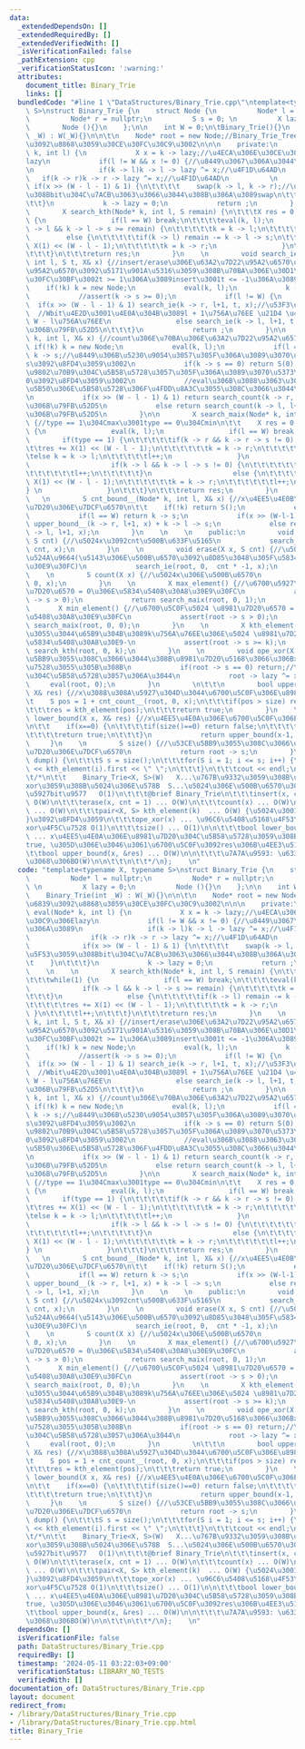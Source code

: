 ```yaml
---
data:
  _extendedDependsOn: []
  _extendedRequiredBy: []
  _extendedVerifiedWith: []
  _isVerificationFailed: false
  _pathExtension: cpp
  _verificationStatusIcon: ':warning:'
  attributes:
    document_title: Binary_Trie
    links: []
  bundledCode: "#line 1 \"DataStructures/Binary_Trie.cpp\"\ntemplate<typename X, typename\
    \ S>\nstruct Binary_Trie {\n    struct Node {\n          Node* l = nullptr;\n\
    \          Node* r = nullptr;\n          S s = 0; \n          X lazy = 0;\n  \
    \        Node (){}\n    };\n\n    int W = 0;\n\tBinary_Trie(){}\n    Binary_Trie(int\
    \ _W) : W(_W){}\n\n\t\n    Node* root = new Node;//Binary_Trie_Tree\u306E\u6839\
    \u3092\u8868\u3059\u30CE\u30FC\u30C9\u3002\n\n\n    private:\n        void eval(Node*\
    \ k, int l) {\n            X x = k -> lazy;//\u4ECA\u306E\u30CE\u30FC\u30C9\u306E\
    lazy\n            if(l != W && x != 0) {//\u8449\u3067\u306A\u3044\u306A\u3089\
    \n                if(k -> l)k -> l -> lazy ^= x;//\u4F1D\u64AD\n             \
    \   if(k -> r)k -> r -> lazy ^= x;//\u4F1D\u64AD\n          \n               \
    \ if(x >> (W - l - 1) & 1) {\n\t\t\t\t    swap(k -> l, k -> r);//\u76F8\u5F53\u3059\
    \u308Bbit\u304C\u7ACB\u3063\u3066\u3044\u308B\u306A\u3089swap\n\t\t\t    }\n\t\
    \t\t}\n            k -> lazy = 0;\n            return ;\n        }    \n    \n\
    \        X search_kth(Node* k, int l, S remain) {\n\t\t\tX res = 0;\n\t\t\twhile(1)\
    \ {\n                if(l == W) break;\n\t\t\t\teval(k, l);\n                if(k\
    \ -> l && k -> l -> s >= remain) {\n\t\t\t\t\tk = k -> l;\n\t\t\t\t}\n       \
    \         else {\n\t\t\t\t\tif(k -> l) remain -= k -> l -> s;\n\t\t\t\t\tres +=\
    \ X(1) << (W - l - 1);\n\t\t\t\t\tk = k -> r;\n                }\n\t\t\t\tl++;\n\
    \t\t\t}\n\t\t\treturn res;\n        }\n    \n        void search_ie(Node*& k,\
    \ int l, S t, X& x) {//insert/erase\u306E\u63A2\u7D22\u95A2\u6570\u3002t\u306F\
    \u95A2\u6570\u3092\u5171\u901A\u5316\u3059\u308B\u70BA\u306E\u30D1\u30E9\u30E1\
    \u30FC\u30BF\u3002t >= 1\u306A\u3089insert\u3001t <= -1\u306A\u3089erase\n\t\t\
    \    if(!k) k = new Node;\n            eval(k, l);\n            k -> s += t;\n\
    \            //assert(k -> s >= 0);\n            if(l != W) {\n              \
    \  if(x >> (W - l - 1) & 1) search_ie(k -> r, l+1, t, x);//\u53F3\u306B\u79FB\u52D5\
    \  //Wbit\u4E2D\u3001\u4E0A\u304B\u3089l + 1\u756A\u76EE \u21D4 \u4E0B\u304B\u3089\
    \ W - l\u756A\u76EE\n                else search_ie(k -> l, l+1, t, x);//\u5DE6\
    \u306B\u79FB\u52D5\n\t\t\t}\n            return ;\n        }\n\n        S search_count(Node*&\
    \ k, int l, X& x) {//count\u306E\u70BA\u306E\u63A2\u7D22\u95A2\u6570\n\t\t   \
    \ if(!k) k = new Node;\n            eval(k, l);\n            if(l == W) return\
    \ k -> s;//\u8449\u306B\u5230\u9054\u3057\u305F\u306A\u3089\u3070\u305D\u306E\
    s\u3092\u8FD4\u3059\u3002\n            if(k -> s == 0) return S(0);//s = 0\u306E\
    \u9802\u70B9\u304C\u5B58\u5728\u3057\u305F\u306A\u3089\u3070\u5373\u5EA7\u306B\
    0\u3092\u8FD4\u3059\u3002\n            //eval\u306B\u3088\u3063\u3066\u65E2\u306B\
    \u5B50\u306E\u5B58\u5728\u306F\u4FDD\u8A3C\u3055\u308C\u3066\u3044\u308B\u3002\
    \n            if(x >> (W - l - 1) & 1) return search_count(k -> r, l+1, x);//\u53F3\
    \u306B\u79FB\u52D5\n            else return search_count(k -> l, l+1, x);//\u5DE6\
    \u306B\u79FB\u52D5\n        }\n\n        X search_maix(Node* k, int l, int type)\
    \ {//type == 1\u304Cmax\u3001type == 0\u304Cmin\n\t\t    X res = 0;\n\t\t    while(1)\
    \ {\n                eval(k, l);\n                if(l == W) break;\n        \
    \        if(type == 1) {\n\t\t\t\t\tif(k -> r && k -> r -> s != 0) {\n\t\t\t\t\
    \t\tres += X(1) << (W - l - 1);\n\t\t\t\t\t\tk = k -> r;\n\t\t\t\t\t}\n\t\t\t\t\
    \telse k = k -> l;\n\t\t\t\t\tl++;\n                }\n                else {\n\
    \                    if(k -> l && k -> l -> s != 0) {\n\t\t\t\t\t\tk = k -> l;\n\
    \t\t\t\t\t\tl++;\n\t\t\t\t\t}\n                    else {\n\t\t\t\t\t\tres +=\
    \ X(1) << (W - l - 1);\n\t\t\t\t\t\tk = k -> r;\n\t\t\t\t\t\tl++;\n\t\t\t\t\t\
    } \n                }\n\t\t\t}\n\t\t\treturn res;\n        }\n        \n     \
    \   \n        S cnt_bound__(Node* k, int l, X& x) {//x\u4EE5\u4E0B\u306E\u8981\
    \u7D20\u306E\u7DCF\u6570\n\t\t    if(!k) return S();\n            eval(k, l);\n\
    \            if(l == W) return k -> s;\n            if(x >> (W-l-1)&1) return\
    \ upper_bound__(k -> r, l+1, x) + k -> l -> s;\n            else return upper_bound_(k\
    \ -> l, l+1, x);\n        }\n    \n    \n    public:\n        void insert(X x,\
    \ S cnt) {//\u5024x\u3092cnt\u500B\u633F\u5165\n            search_ie(root, 0,\
    \ cnt, x);\n        }\n    \n        void erase(X x, S cnt) {//\u5024x\u3092cnt\u500B\
    \u524A\u9664(\u5143\u306E\u500B\u6570\u3092\u8D85\u3048\u305F\u5834\u5408\u30A8\
    \u30E9\u30FC)\n            search_ie(root, 0,  cnt * -1, x);\n        }\n    \
    \    \n        S count(X x) {//\u5024x\u306E\u500B\u6570\n            return search_count(root,\
    \ 0, x);\n        }\n    \n        X max_element() {//\u6700\u5927\u5024 \u8981\
    \u7D20\u6570 = 0\u306E\u5834\u5408\u30A8\u30E9\u30FC\n            assert(root\
    \ -> s > 0);\n            return search_maix(root, 0, 1);\n        }\n    \n \
    \       X min_element() {//\u6700\u5C0F\u5024 \u8981\u7D20\u6570 = 0\u306E\u5834\
    \u5408\u30A8\u30E9\u30FC\n            assert(root -> s > 0);\n            return\
    \ search_maix(root, 0, 0);\n        }\n    \n        X kth_element(S k) {//\u5C0F\
    \u3055\u3044\u65B9\u304B\u3089k\u756A\u76EE\u306E\u5024 \u8981\u7D20\u6570 < k\u306E\
    \u5834\u5408\u30A8\u30E9-\n            assert(root -> s >= k);\n            return\
    \ search_kth(root, 0, k);\n        }\n    \n        void ope_xor(X x) {//\u53CE\
    \u5BB9\u3055\u308C\u3066\u3044\u308B\u8981\u7D20\u5168\u3066\u306Bx\u3092xor\u4F5C\
    \u7528\u3055\u305B\u308B\n            if(root -> s == 0) return;//\u8981\u7D20\
    \u304C\u5B58\u5728\u3057\u306A\u3044\n            root -> lazy ^= x;\n       \
    \     eval(root, 0);\n        }\n        \n\t\t\n        bool upper_bound(X x,\
    \ X& res) {//x\u3088\u308A\u5927\u304D\u3044\u6700\u5C0F\u306E\u8981\u7D20\n\t\
    \t    S pos = 1 + cnt_count__(root, 0, x);\n\t\t\tif(pos > size) return false;\n\
    \t\t\tres = kth_element(pos);\n\t\t\treturn true;\n        }\n    \n        bool\
    \ lower_bound(X x, X& res) {//x\u4EE5\u4E0A\u306E\u6700\u5C0F\u306E\u8981\u7D20\
    \n\t\t    if(x==0) {\n\t\t\t\tif(size()==0) return false;\n\t\t\t\tres = min_element();\n\
    \t\t\t\treturn true;\n\t\t\t}\n            return upper_bound(x-1, res);\n   \
    \     }\n    \n        S size() {//\u53CE\u5BB9\u3055\u308C\u3066\u3044\u308B\u8981\
    \u7D20\u306E\u7DCF\u6570\n            return root -> s;\n        }\n\n\n\t\tvoid\
    \ dump() {\n\t\t\tS s = size();\n\t\t\tfor(S i = 1; i <= s; i++) {\n\t\t\t\tcout\
    \ << kth_element(i).first << \" \";\n\t\t\t}\n\t\t\tcout << endl;\n\t\t}\n\n\t\
    \t/*\n\t\t    Binary_Trie<X, S>(W)   X...\u767B\u9332\u3059\u308B\u5024\u30FB\
    xor\u3059\u308B\u5024\u306E\u578B  S...\u5024\u306E\u500B\u6570\u306E\u578B  W...\u6700\
    \u5927bit\u9577   O(1)\n\t\t\t@brief Binary_Trie\n\t\t\tinsert(x, cnt = 1) ...\
    \ O(W)\n\t\t\terase(x, cnt = 1) ... O(W)\n\t\t\tcount(x) ... O(W)\n\t\t\tmex_element()/min_element()\
    \ ... O(W)\n\t\t\tpair<X, S> kth_element(k)  ... O(W) {\u5024\u3001\u500B\u6570\
    }\u3092\u8FD4\u3059\n\t\t\tope_xor(x) ... \u96C6\u5408\u5168\u4F53\u306Bx\u3092\
    xor\u4F5C\u7528 O(1)\n\t\t\tsize() ... O(1)\n\n\t\t\tbool lower_bound(x, &res)\
    \ ... x\u4EE5\u4E0A\u306E\u8981\u7D20\u304C\u5B58\u5728\u3059\u308B\u306A\u3089\
    true, \u305D\u306E\u3046\u3061\u6700\u5C0F\u3092res\u306B\u4EE3\u5165  O(W)\n\t\
    \t\tbool upper_bound(x, &res) ... O(W)\n\n\t\t\t\u7A7A\u9593: \u633F\u5165\u3054\
    \u3068\u306BO(W)\n\n\t\t\n\t\t*/\n};    \n"
  code: "template<typename X, typename S>\nstruct Binary_Trie {\n    struct Node {\n\
    \          Node* l = nullptr;\n          Node* r = nullptr;\n          S s = 0;\
    \ \n          X lazy = 0;\n          Node (){}\n    };\n\n    int W = 0;\n\tBinary_Trie(){}\n\
    \    Binary_Trie(int _W) : W(_W){}\n\n\t\n    Node* root = new Node;//Binary_Trie_Tree\u306E\
    \u6839\u3092\u8868\u3059\u30CE\u30FC\u30C9\u3002\n\n\n    private:\n        void\
    \ eval(Node* k, int l) {\n            X x = k -> lazy;//\u4ECA\u306E\u30CE\u30FC\
    \u30C9\u306Elazy\n            if(l != W && x != 0) {//\u8449\u3067\u306A\u3044\
    \u306A\u3089\n                if(k -> l)k -> l -> lazy ^= x;//\u4F1D\u64AD\n \
    \               if(k -> r)k -> r -> lazy ^= x;//\u4F1D\u64AD\n          \n   \
    \             if(x >> (W - l - 1) & 1) {\n\t\t\t\t    swap(k -> l, k -> r);//\u76F8\
    \u5F53\u3059\u308Bbit\u304C\u7ACB\u3063\u3066\u3044\u308B\u306A\u3089swap\n\t\t\
    \t    }\n\t\t\t}\n            k -> lazy = 0;\n            return ;\n        }\
    \    \n    \n        X search_kth(Node* k, int l, S remain) {\n\t\t\tX res = 0;\n\
    \t\t\twhile(1) {\n                if(l == W) break;\n\t\t\t\teval(k, l);\n   \
    \             if(k -> l && k -> l -> s >= remain) {\n\t\t\t\t\tk = k -> l;\n\t\
    \t\t\t}\n                else {\n\t\t\t\t\tif(k -> l) remain -= k -> l -> s;\n\
    \t\t\t\t\tres += X(1) << (W - l - 1);\n\t\t\t\t\tk = k -> r;\n               \
    \ }\n\t\t\t\tl++;\n\t\t\t}\n\t\t\treturn res;\n        }\n    \n        void search_ie(Node*&\
    \ k, int l, S t, X& x) {//insert/erase\u306E\u63A2\u7D22\u95A2\u6570\u3002t\u306F\
    \u95A2\u6570\u3092\u5171\u901A\u5316\u3059\u308B\u70BA\u306E\u30D1\u30E9\u30E1\
    \u30FC\u30BF\u3002t >= 1\u306A\u3089insert\u3001t <= -1\u306A\u3089erase\n\t\t\
    \    if(!k) k = new Node;\n            eval(k, l);\n            k -> s += t;\n\
    \            //assert(k -> s >= 0);\n            if(l != W) {\n              \
    \  if(x >> (W - l - 1) & 1) search_ie(k -> r, l+1, t, x);//\u53F3\u306B\u79FB\u52D5\
    \  //Wbit\u4E2D\u3001\u4E0A\u304B\u3089l + 1\u756A\u76EE \u21D4 \u4E0B\u304B\u3089\
    \ W - l\u756A\u76EE\n                else search_ie(k -> l, l+1, t, x);//\u5DE6\
    \u306B\u79FB\u52D5\n\t\t\t}\n            return ;\n        }\n\n        S search_count(Node*&\
    \ k, int l, X& x) {//count\u306E\u70BA\u306E\u63A2\u7D22\u95A2\u6570\n\t\t   \
    \ if(!k) k = new Node;\n            eval(k, l);\n            if(l == W) return\
    \ k -> s;//\u8449\u306B\u5230\u9054\u3057\u305F\u306A\u3089\u3070\u305D\u306E\
    s\u3092\u8FD4\u3059\u3002\n            if(k -> s == 0) return S(0);//s = 0\u306E\
    \u9802\u70B9\u304C\u5B58\u5728\u3057\u305F\u306A\u3089\u3070\u5373\u5EA7\u306B\
    0\u3092\u8FD4\u3059\u3002\n            //eval\u306B\u3088\u3063\u3066\u65E2\u306B\
    \u5B50\u306E\u5B58\u5728\u306F\u4FDD\u8A3C\u3055\u308C\u3066\u3044\u308B\u3002\
    \n            if(x >> (W - l - 1) & 1) return search_count(k -> r, l+1, x);//\u53F3\
    \u306B\u79FB\u52D5\n            else return search_count(k -> l, l+1, x);//\u5DE6\
    \u306B\u79FB\u52D5\n        }\n\n        X search_maix(Node* k, int l, int type)\
    \ {//type == 1\u304Cmax\u3001type == 0\u304Cmin\n\t\t    X res = 0;\n\t\t    while(1)\
    \ {\n                eval(k, l);\n                if(l == W) break;\n        \
    \        if(type == 1) {\n\t\t\t\t\tif(k -> r && k -> r -> s != 0) {\n\t\t\t\t\
    \t\tres += X(1) << (W - l - 1);\n\t\t\t\t\t\tk = k -> r;\n\t\t\t\t\t}\n\t\t\t\t\
    \telse k = k -> l;\n\t\t\t\t\tl++;\n                }\n                else {\n\
    \                    if(k -> l && k -> l -> s != 0) {\n\t\t\t\t\t\tk = k -> l;\n\
    \t\t\t\t\t\tl++;\n\t\t\t\t\t}\n                    else {\n\t\t\t\t\t\tres +=\
    \ X(1) << (W - l - 1);\n\t\t\t\t\t\tk = k -> r;\n\t\t\t\t\t\tl++;\n\t\t\t\t\t\
    } \n                }\n\t\t\t}\n\t\t\treturn res;\n        }\n        \n     \
    \   \n        S cnt_bound__(Node* k, int l, X& x) {//x\u4EE5\u4E0B\u306E\u8981\
    \u7D20\u306E\u7DCF\u6570\n\t\t    if(!k) return S();\n            eval(k, l);\n\
    \            if(l == W) return k -> s;\n            if(x >> (W-l-1)&1) return\
    \ upper_bound__(k -> r, l+1, x) + k -> l -> s;\n            else return upper_bound_(k\
    \ -> l, l+1, x);\n        }\n    \n    \n    public:\n        void insert(X x,\
    \ S cnt) {//\u5024x\u3092cnt\u500B\u633F\u5165\n            search_ie(root, 0,\
    \ cnt, x);\n        }\n    \n        void erase(X x, S cnt) {//\u5024x\u3092cnt\u500B\
    \u524A\u9664(\u5143\u306E\u500B\u6570\u3092\u8D85\u3048\u305F\u5834\u5408\u30A8\
    \u30E9\u30FC)\n            search_ie(root, 0,  cnt * -1, x);\n        }\n    \
    \    \n        S count(X x) {//\u5024x\u306E\u500B\u6570\n            return search_count(root,\
    \ 0, x);\n        }\n    \n        X max_element() {//\u6700\u5927\u5024 \u8981\
    \u7D20\u6570 = 0\u306E\u5834\u5408\u30A8\u30E9\u30FC\n            assert(root\
    \ -> s > 0);\n            return search_maix(root, 0, 1);\n        }\n    \n \
    \       X min_element() {//\u6700\u5C0F\u5024 \u8981\u7D20\u6570 = 0\u306E\u5834\
    \u5408\u30A8\u30E9\u30FC\n            assert(root -> s > 0);\n            return\
    \ search_maix(root, 0, 0);\n        }\n    \n        X kth_element(S k) {//\u5C0F\
    \u3055\u3044\u65B9\u304B\u3089k\u756A\u76EE\u306E\u5024 \u8981\u7D20\u6570 < k\u306E\
    \u5834\u5408\u30A8\u30E9-\n            assert(root -> s >= k);\n            return\
    \ search_kth(root, 0, k);\n        }\n    \n        void ope_xor(X x) {//\u53CE\
    \u5BB9\u3055\u308C\u3066\u3044\u308B\u8981\u7D20\u5168\u3066\u306Bx\u3092xor\u4F5C\
    \u7528\u3055\u305B\u308B\n            if(root -> s == 0) return;//\u8981\u7D20\
    \u304C\u5B58\u5728\u3057\u306A\u3044\n            root -> lazy ^= x;\n       \
    \     eval(root, 0);\n        }\n        \n\t\t\n        bool upper_bound(X x,\
    \ X& res) {//x\u3088\u308A\u5927\u304D\u3044\u6700\u5C0F\u306E\u8981\u7D20\n\t\
    \t    S pos = 1 + cnt_count__(root, 0, x);\n\t\t\tif(pos > size) return false;\n\
    \t\t\tres = kth_element(pos);\n\t\t\treturn true;\n        }\n    \n        bool\
    \ lower_bound(X x, X& res) {//x\u4EE5\u4E0A\u306E\u6700\u5C0F\u306E\u8981\u7D20\
    \n\t\t    if(x==0) {\n\t\t\t\tif(size()==0) return false;\n\t\t\t\tres = min_element();\n\
    \t\t\t\treturn true;\n\t\t\t}\n            return upper_bound(x-1, res);\n   \
    \     }\n    \n        S size() {//\u53CE\u5BB9\u3055\u308C\u3066\u3044\u308B\u8981\
    \u7D20\u306E\u7DCF\u6570\n            return root -> s;\n        }\n\n\n\t\tvoid\
    \ dump() {\n\t\t\tS s = size();\n\t\t\tfor(S i = 1; i <= s; i++) {\n\t\t\t\tcout\
    \ << kth_element(i).first << \" \";\n\t\t\t}\n\t\t\tcout << endl;\n\t\t}\n\n\t\
    \t/*\n\t\t    Binary_Trie<X, S>(W)   X...\u767B\u9332\u3059\u308B\u5024\u30FB\
    xor\u3059\u308B\u5024\u306E\u578B  S...\u5024\u306E\u500B\u6570\u306E\u578B  W...\u6700\
    \u5927bit\u9577   O(1)\n\t\t\t@brief Binary_Trie\n\t\t\tinsert(x, cnt = 1) ...\
    \ O(W)\n\t\t\terase(x, cnt = 1) ... O(W)\n\t\t\tcount(x) ... O(W)\n\t\t\tmex_element()/min_element()\
    \ ... O(W)\n\t\t\tpair<X, S> kth_element(k)  ... O(W) {\u5024\u3001\u500B\u6570\
    }\u3092\u8FD4\u3059\n\t\t\tope_xor(x) ... \u96C6\u5408\u5168\u4F53\u306Bx\u3092\
    xor\u4F5C\u7528 O(1)\n\t\t\tsize() ... O(1)\n\n\t\t\tbool lower_bound(x, &res)\
    \ ... x\u4EE5\u4E0A\u306E\u8981\u7D20\u304C\u5B58\u5728\u3059\u308B\u306A\u3089\
    true, \u305D\u306E\u3046\u3061\u6700\u5C0F\u3092res\u306B\u4EE3\u5165  O(W)\n\t\
    \t\tbool upper_bound(x, &res) ... O(W)\n\n\t\t\t\u7A7A\u9593: \u633F\u5165\u3054\
    \u3068\u306BO(W)\n\n\t\t\n\t\t*/\n};    \n"
  dependsOn: []
  isVerificationFile: false
  path: DataStructures/Binary_Trie.cpp
  requiredBy: []
  timestamp: '2024-05-11 03:22:03+09:00'
  verificationStatus: LIBRARY_NO_TESTS
  verifiedWith: []
documentation_of: DataStructures/Binary_Trie.cpp
layout: document
redirect_from:
- /library/DataStructures/Binary_Trie.cpp
- /library/DataStructures/Binary_Trie.cpp.html
title: Binary_Trie
---
```

